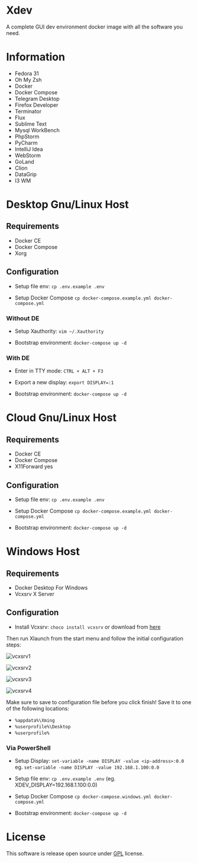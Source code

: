 # Xdev

A complete GUI dev environment docker image with all the software you need. 

# Information

- Fedora 31
- Oh My Zsh
- Docker
- Docker Compose
- Telegram Desktop
- Firefox Developer
- Terminator
- Flux
- Sublime Text
- Mysql WorkBench
- PhpStorm
- PyCharm
- IntelliJ Idea
- WebStorm
- GoLand
- Clion
- DataGrip
- I3 WM

# Desktop Gnu/Linux Host 

## Requirements

- Docker CE
- Docker Compose
- Xorg

## Configuration

- Setup file env: `cp .env.example .env`

- Setup Docker Compose `cp docker-compose.example.yml docker-compose.yml`

### Without DE

- Setup Xauthority: `vim ~/.Xauthority` 

- Bootstrap environment: `docker-compose up -d`

### With DE

- Enter in TTY mode: `CTRL + ALT + F3`

- Export a new display: `export DISPLAY=:1`

- Bootstrap environment: `docker-compose up -d`

# Cloud Gnu/Linux Host 

## Requirements

- Docker CE
- Docker Compose
- X11Forward yes 

## Configuration

- Setup file env: `cp .env.example .env`

- Setup Docker Compose `cp docker-compose.example.yml docker-compose.yml`

- Bootstrap environment: `docker-compose up -d`


# Windows Host

## Requirements

- Docker Desktop For Windows 
- Vcxsrv X Server

## Configuration

- Install Vcxsrv: `choco install vcxsrv` or download from [here](https://netix.dl.sourceforge.net/project/vcxsrv/vcxsrv/1.20.6.0/vcxsrv-64.1.20.6.0.installer.exe)

Then run Xlaunch from the start menu and follow the initial configuration steps:

![vcxsrv1](https://github.com/SindriaInc/xdev/blob/master/docs/screenshot/vcxsrv1.png)

![vcxsrv2](https://github.com/SindriaInc/xdev/blob/master/docs/screenshot/vcxsrv2.png)

![vcxsrv3](https://github.com/SindriaInc/xdev/blob/master/docs/screenshot/vcxsrv3.png)

![vcxsrv4](https://github.com/SindriaInc/xdev/blob/master/docs/screenshot/vcxsrv4.png)

Make sure to save to configuration file before you click finish!
Save it to one of the following locations:

- `%appdata%\Xming`
- `%userprofile%\Desktop`
- `%userprofile%`

### Via PowerShell

- Setup Display: `set-variable -name DISPLAY -value <ip-address>:0.0` eg. `set-variable -name DISPLAY -value 192.168.1.100:0.0`

- Setup file env: `cp .env.example .env` (eg. XDEV_DISPLAY=192.168.1.100:0.0)

- Setup Docker Compose `cp docker-compose.windows.yml docker-compose.yml`

- Bootstrap environment: `docker-compose up -d`

# License

This software is release open source under [GPL](https://github.com/SindriaInc/xdev/blob/master/LICENSE) license.